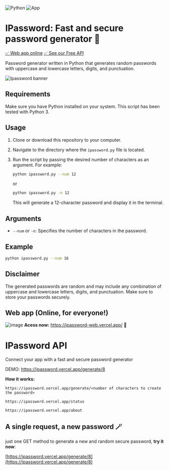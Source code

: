 ![Python](https://img.shields.io/badge/python-3.12-blue)
![App](https://img.shields.io/badge/application-password_generator-cyan)

#  IPassword: Fast and secure password generator 🔑
[✅ Web app online](https://ipassword-web.vercel.app/)
[✅ See our Free API](https://ipassword.vercel.app/generate/30)

Password generator written in Python that generates random passwords with uppercase and lowercase letters, digits, and punctuation.

![Ipassword banner](https://github.com/IK-R-S/IPassword/assets/73291742/6ad3a59a-bd26-4ee3-9163-9e4d0ec13d4f)

## Requirements

Make sure you have Python installed on your system. This script has been tested with Python 3.

## Usage

1. Clone or download this repository to your computer.
2. Navigate to the directory where the `ipassword.py` file is located.
3. Run the script by passing the desired number of characters as an argument. For example:

   ```bash
   python ipassword.py --num 12
   ```
   or
   ```bash
   python ipassword.py -n 12
   ```
   This will generate a 12-character password and display it in the terminal.

## Arguments

- `--num` or `-n`: Specifies the number of characters in the password.

## Example

```bash
python ipassword.py --num 16
```

## Disclaimer

The generated passwords are random and may include any combination of uppercase and lowercase letters, digits, and punctuation. Make sure to store your passwords securely.


## Web app (Online, for everyone!)
![image](https://github.com/IK-R-S/IPassword/assets/73291742/58ec0009-978b-4a1b-bceb-70ea88658ff1)
**Acess now:** https://ipassword-web.vercel.app/ 🔑



# IPassword API
Connect your app with a fast and secure password generator

DEMO: https://ipassword.vercel.app/generate/8

**How it works:** 

`https://ipassword.vercel.app/generate/<number of characters to create the password>`

`https://ipassword.vercel.app/status`

`https://ipassword.vercel.app/about`

## A single request, a new password 🪄
just one GET method to generate a new and random secure password, **try it now**:

[https://ipassword.vercel.app/generate/8](https://ipassword.vercel.app/generate/8)
